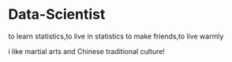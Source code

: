 Data-Scientist
==============

to learn statistics,to live in statistics
to make friends,to live warmly

i like martial arts and Chinese traditional culture!

